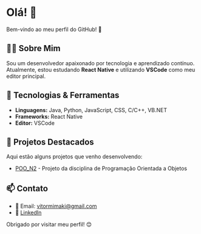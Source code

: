 # Olá! 👋

Bem-vindo ao meu perfil do GitHub! 🚀

## 👨‍💻 Sobre Mim
Sou um desenvolvedor apaixonado por tecnologia e aprendizado contínuo. Atualmente, estou estudando **React Native** e utilizando **VSCode** como meu editor principal.

## 🚀 Tecnologias & Ferramentas
- **Linguagens:** Java, Python, JavaScript, CSS, C/C++, VB.NET
- **Frameworks:** React Native
- **Editor:** VSCode

## 📌 Projetos Destacados
Aqui estão alguns projetos que venho desenvolvendo:
- [POO_N2](https://github.com/vitormimaki/POO_N2) - Projeto da disciplina de Programação Orientada a Objetos

## 📫 Contato
- 📧 Email: [vitormimaki@gmail.com](mailto:vitormimaki@gmail.com)
- 🔗 [LinkedIn](https://www.linkedin.com/in/vitormimaki/)

Obrigado por visitar meu perfil! 😊
